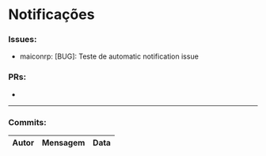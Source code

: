 # Notificações

### Issues:
* maiconrp: [BUG]: Teste de automatic notification issue



### PRs:
* 

<hr>

### Commits:
|Autor|Mensagem|Data|
|-----|--------|----|

